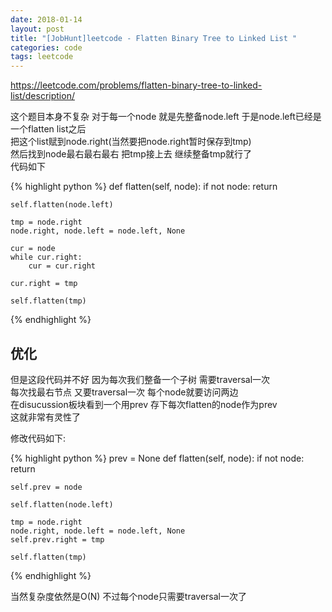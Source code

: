 ```yaml
---
date: 2018-01-14
layout: post
title: "[JobHunt]leetcode - Flatten Binary Tree to Linked List "
categories: code
tags: leetcode
---
```


https://leetcode.com/problems/flatten-binary-tree-to-linked-list/description/   

这个题目本身不复杂 对于每一个node 就是先整备node.left 于是node.left已经是一个flatten list之后   
把这个list赋到node.right(当然要把node.right暂时保存到tmp)   
然后找到node最右最右最右 把tmp接上去 继续整备tmp就行了   
代码如下    

<!--more-->

{% highlight python %}
def flatten(self, node):
    if not node:
        return
    
    self.flatten(node.left)
    
    tmp = node.right
    node.right, node.left = node.left, None
    
    cur = node
    while cur.right:
        cur = cur.right

    cur.right = tmp
    
    self.flatten(tmp)
{% endhighlight %}

## 优化
但是这段代码并不好 因为每次我们整备一个子树 需要traversal一次    
每次找最右节点 又要traversal一次 每个node就要访问两边   
在disucussion板块看到一个用prev 存下每次flatten的node作为prev   
这就非常有灵性了   

修改代码如下:

{% highlight python %}
prev = None
def flatten(self, node):
    if not node:
        return
    
    self.prev = node
    
    self.flatten(node.left)
    
    tmp = node.right
    node.right, node.left = node.left, None
    self.prev.right = tmp
    
    self.flatten(tmp)
{% endhighlight %}

当然复杂度依然是O(N) 不过每个node只需要traversal一次了
